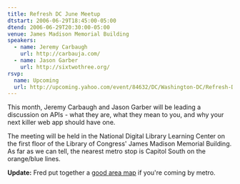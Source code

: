 ```yaml
---
title: Refresh DC June Meetup
dtstart: 2006-06-29T18:45:00-05:00
dtend: 2006-06-29T20:30:00-05:00
venue: James Madison Memorial Building
speakers:
  - name: Jeremy Carbaugh
    url: http://carbauja.com/
  - name: Jason Garber
    url: http://sixtwothree.org/
rsvp:
  name: Upcoming
  url: http://upcoming.yahoo.com/event/84632/DC/Washington-DC/Refresh-DC-June-Meetup/James-Madison-Memorial-Building/
---
```


This month, Jeremy Carbaugh and Jason Garber will be leading a discussion on APIs - what they are, what they mean to you, and why your next killer web app should have one.

The meeting will be held in the National Digital Library Learning Center on the first floor of the Library of Congress' James Madison Memorial Building. As far as we can tell, the nearest metro stop is Capitol South on the orange/blue lines.

**Update:** Fred put together a [good area map](http://refresh-dc.org/forum/viewtopic.php?id=32#p119) if you're coming by metro.
